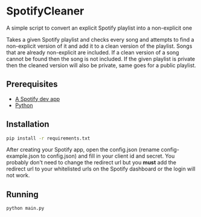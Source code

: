 # SpotifyCleaner
A simple script to convert an explicit Spotify playlist into a non-explicit one

Takes a given Spotify playlist and checks every song and attempts to find a non-explicit version of it and add it to a clean version of the playlist. Songs that are already non-explicit are included. If a clean version of a song cannot be found then the song is not included. If the given playlist is private then the cleaned version will also be private, same goes for a public playlist.

## Prerequisites
* [A Spotify dev app](https://developer.spotify.com/dashboard/login)
* [Python](https://www.python.org/downloads/)

## Installation

```bash
pip install -r requirements.txt
```

After creating your Spotify app, open the config.json (rename config-example.json to config.json) and fill in your client id and secret. You probably don't need to change the redirect url but you **must** add the redirect url to your whitelisted urls on the Spotify dashboard or the login will not work.

## Running

```bash
python main.py
```